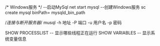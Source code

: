 /* Windows服务 */
--启动MySql
    net start mysql
--创建Windows服务
    sc create mysql binPath= mysqld_bin_path

/*连接与断开服务器*/
musql -h 地址 -P 端口 -u 用户名 -p 密码

SHOW PROCESSLIST -- 显示哪些线程正在运行
SHOW VARIABLES -- 显示系统变量信息
